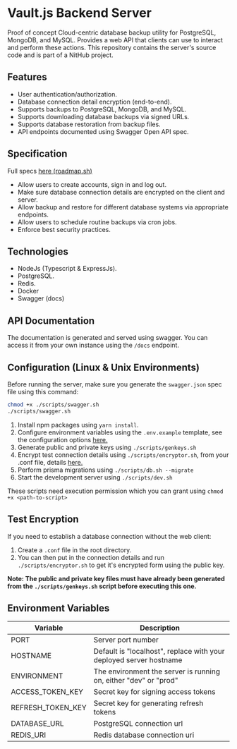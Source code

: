 # Vault.js Backend Server

Proof of concept Cloud-centric database backup utility for PostgreSQL, MongoDB, and MySQL. Provides a web API that clients can use to interact and perform these actions.
This repository contains the server's source code and is part of a NitHub project.

## Features

- User authentication/authorization.
- Database connection detail encryption (end-to-end).
- Supports backups to PostgreSQL, MongoDB, and MySQL.
- Supports downloading database backups via signed URLs.
- Supports database restoration from backup files.
- API endpoints documented using Swagger Open API spec.

## Specification

Full specs [here (roadmap.sh)](https://roadmap.sh/projects/database-backup-utility)

- Allow users to create accounts, sign in and log out.
- Make sure database connection details are encrypted on the client and server.
- Allow backup and restore for different database systems via appropriate endpoints.
- Allow users to schedule routine backups via cron jobs.
- Enforce best security practices.

## Technologies

- NodeJs (Typescript & ExpressJs).
- PostgreSQL.
- Redis.
- Docker
- Swagger (docs)

## API Documentation

The documentation is generated and served using swagger. You can access it from your own instance using the `/docs` endpoint.

## Configuration (Linux & Unix Environments)

Before running the server, make sure you generate the `swagger.json` spec file using this command:

```sh
chmod +x ./scripts/swagger.sh
./scripts/swagger.sh
```

1. Install npm packages using `yarn install`.
2. Configure environment variables using the `.env.example` template, see the configuration options [here.](#environment-variables)
3. Generate public and private keys using `./scripts/genkeys.sh`
4. Encrypt test connection details using `./scripts/encryptor.sh`, from your .conf file, details [here.](#testing-encryption)
5. Perform prisma migrations using `./scripts/db.sh --migrate`
6. Start the development server using `./scripts/dev.sh`

These scripts need execution permission which you can grant using `chmod +x <path-to-script>`


## Test Encryption

If you need to establish a database connection without the web client:

1. Create a `.conf` file in the root directory. 
2. You can then put in the connection details and run `./scripts/encryptor.sh` to get it's encrypted form using the public key.

**Note: The public and private key files must have already been generated from the `./scripts/genkeys.sh` script before executing this one.**

## Environment Variables

| Variable | Description |
| -------- | ----------- |
| PORT     | Server port number |
| HOSTNAME | Default is "localhost", replace with your deployed server hostname |
| ENVIRONMENT | The environment the server is running on, either "dev" or "prod" |
| ACCESS_TOKEN_KEY | Secret key for signing access tokens |
| REFRESH_TOKEN_KEY | Secret key for generating refresh tokens |
| DATABASE_URL | PostgreSQL connection url |
| REDIS_URI | Redis database connection uri |
